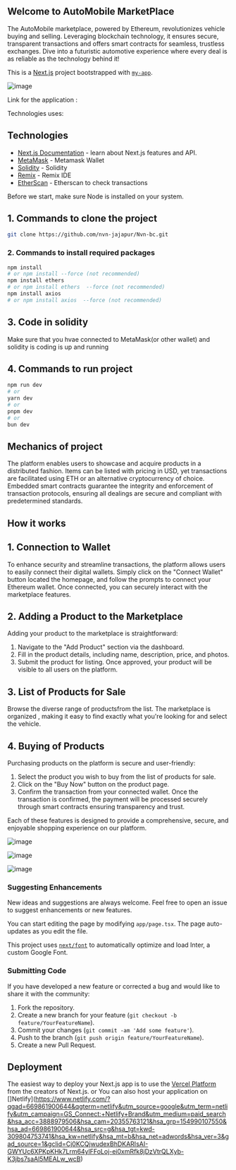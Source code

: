 ## Welcome to AutoMobile MarketPlace
The AutoMobile marketplace, powered by Ethereum, revolutionizes vehicle buying and selling. Leveraging blockchain technology, it ensures secure, transparent transactions and offers smart contracts for seamless, trustless exchanges. Dive into a futuristic automotive experience where every deal is as reliable as the technology behind it!

This is a [Next.js](https://nextjs.org/) project bootstrapped with [`my-app`](https://github.com/vercel/next.js/tree/canary/packages/create-next-app).

![image](https://github.com/nvn-jajapur/Nvn-bc/assets/165442723/1be94daa-0ac2-4182-926c-cb92af6b0c40)

Link for the application :

Technologies uses:

## Technologies

- [Next.js Documentation](https://nextjs.org/docs) - learn about Next.js features and API.
- [MetaMask](https://metamask.io/) - Metamask Wallet
- [Solidity](https://soliditylang.org/) - Solidity
- [Remix](https://remix.ethereum.org/) - Remix IDE
- [EtherScan](https://etherscan.io/) - Etherscan to check transactions

Before we start, make sure Node is installed on your system.
## 1. Commands to clone the project
```bash
git clone https://github.com/nvn-jajapur/Nvn-bc.git
```
### 2. Commands to install required packages
```bash
npm install
# or npm install --force (not recommended)
npm install ethers
# or npm install ethers  --force (not recommended)
npm install axios
# or npm install axios  --force (not recommended)
```
## 3. Code in solidity
Make sure that you hvae connected to MetaMask(or other wallet) and solidity is coding is up and running

## 4. Commands to run project
```bash
npm run dev
# or
yarn dev
# or
pnpm dev
# or
bun dev
```
## Mechanics of project

The platform enables users to showcase and acquire products in a distributed fashion. Items can be listed with pricing in USD, yet transactions are facilitated using ETH or an alternative cryptocurrency of choice. Embedded smart contracts guarantee the integrity and enforcement of transaction protocols, ensuring all dealings are secure and compliant with predetermined standards.

## How it works
## 1. Connection to Wallet
To enhance security and streamline transactions, the platform allows users to easily connect their digital wallets. Simply click on the "Connect Wallet" button located the homepage, and follow the prompts to connect your Ethereum wallet. Once connected, you can securely interact with the marketplace features.

## 2. Adding a Product to the Marketplace
Adding your product to the marketplace is straightforward:
1. Navigate to the "Add Product" section via the dashboard.
2. Fill in the product details, including name, description, price, and photos.
3. Submit the product for listing. Once approved, your product will be visible to all users on the platform.

## 3. List of Products for Sale
Browse the diverse range of productsfrom the list. The marketplace is organized , making it easy to find exactly what you're looking for and select the vehicle.

## 4. Buying of Products
Purchasing products on the platform is secure and user-friendly:
1. Select the product you wish to buy from the list of products for sale.
2. Click on the "Buy Now" button on the product page.
3. Confirm the transaction from your connected wallet. Once the transaction is confirmed, the payment will be processed securely through smart contracts ensuring transparency and trust.

Each of these features is designed to provide a comprehensive, secure, and enjoyable shopping experience on our platform.

![image](https://github.com/nvn-jajapur/Nvn-bc/assets/165442723/996d87fe-e505-4c5e-84bc-56878fa298a2)

![image](https://github.com/nvn-jajapur/Nvn-bc/assets/165442723/e4774466-0aa8-4d63-893f-7522688db16d)

![image](https://github.com/nvn-jajapur/Nvn-bc/assets/165442723/1e85f133-b94b-4644-8536-b93547998dad)



### Suggesting Enhancements
New ideas and suggestions are always welcome. Feel free to open an issue to suggest enhancements or new features.

You can start editing the page by modifying `app/page.tsx`. The page auto-updates as you edit the file.

This project uses [`next/font`](https://nextjs.org/docs/basic-features/font-optimization) to automatically optimize and load Inter, a custom Google Font.

### Submitting Code
If you have developed a new feature or corrected a bug and would like to share it with the community:
1. Fork the repository.
2. Create a new branch for your feature (`git checkout -b feature/YourFeatureName`).
3. Commit your changes (`git commit -am 'Add some feature'`).
4. Push to the branch (`git push origin feature/YourFeatureName`).
5. Create a new Pull Request.


## Deployment

The easiest way to deploy your Next.js app is to use the [Vercel Platform](https://vercel.com/new?utm_medium=default-template&filter=next.js&utm_source=create-next-app&utm_campaign=create-next-app-readme) from the creators of Next.js.
or
You can also host your application on []Netlify](https://www.netlify.com/?qgad=669861900644&qgterm=netlify&utm_source=google&utm_term=netlify&utm_campaign=GS_Connect:+Netlify+Brand&utm_medium=paid_search&hsa_acc=3888979506&hsa_cam=20355763121&hsa_grp=154990107550&hsa_ad=669861900644&hsa_src=g&hsa_tgt=kwd-309804753741&hsa_kw=netlify&hsa_mt=b&hsa_net=adwords&hsa_ver=3&gad_source=1&gclid=Cj0KCQjwudexBhDKARIsAI-GWYUc6XPKpKHk7Lrm64ylFFoLoj-ei0xmRfk8jDzVtrQLXyb-K3jbs7saAl5MEALw_wcB)

